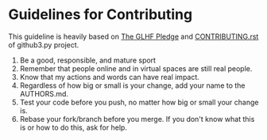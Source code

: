 # Guidelines for Contributing

This guideline is heavily based on [The GLHF Pledge](http://www.anykey.org/take-the-pledge/) and [CONTRIBUTING.rst](https://github.com/sigmavirus24/github3.py/blob/develop/CONTRIBUTING.rst) of github3.py project.

1. Be a good, responsible, and mature sport
1. Remember that people online and in virtual spaces are still real people.
1. Know that my actions and words can have real impact.
1. Regardless of how big or small is your change, add your name to the AUTHORS.md.
1. Test your code before you push, no matter how big or small your change is.
1. Rebase your fork/branch before you merge. If you don't know what this is or how to do this, ask for help.
